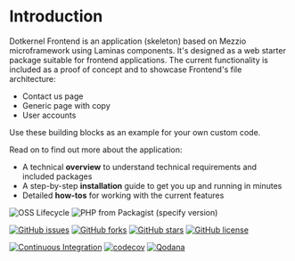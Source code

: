 # Introduction

Dotkernel Frontend is an application (skeleton) based on Mezzio microframework using Laminas components.
It's designed as a web starter package suitable for frontend applications.
The current functionality is included as a proof of concept and to showcase Frontend's file architecture:

- Contact us page
- Generic page with copy
- User accounts

Use these building blocks as an example for your own custom code.

Read on to find out more about the application:

- A technical **overview** to understand technical requirements and included packages
- A step-by-step **installation** guide to get you up and running in minutes
- Detailed **how-tos** for working with the current features

![OSS Lifecycle](https://img.shields.io/osslifecycle/dotkernel/frontend)
![PHP from Packagist (specify version)](https://img.shields.io/packagist/php-v/dotkernel/frontend/4.2.0)

[![GitHub issues](https://img.shields.io/github/issues/dotkernel/frontend)](https://github.com/dotkernel/frontend/issues)
[![GitHub forks](https://img.shields.io/github/forks/dotkernel/frontend)](https://github.com/dotkernel/frontend/network)
[![GitHub stars](https://img.shields.io/github/stars/dotkernel/frontend)](https://github.com/dotkernel/frontend/stargazers)
[![GitHub license](https://img.shields.io/github/license/dotkernel/frontend)](https://github.com/dotkernel/frontend/blob/5.0/LICENSE.md)

[![Continuous Integration](https://github.com/dotkernel/frontend/actions/workflows/continuous-integration.yml/badge.svg?branch=5.0)](https://github.com/dotkernel/frontend/actions/workflows/continuous-integration.yml)
[![codecov](https://codecov.io/gh/dotkernel/frontend/graph/badge.svg?token=BQS43UWAM4)](https://codecov.io/gh/dotkernel/frontend)
[![Qodana](https://github.com/dotkernel/frontend/actions/workflows/qodana_code_quality.yml/badge.svg)](https://github.com/dotkernel/frontend/actions/workflows/qodana_code_quality.yml)

